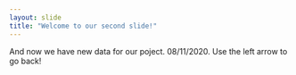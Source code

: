 ```yaml
---
layout: slide
title: "Welcome to our second slide!"
---
```

And now we have new data for our poject. 08/11/2020.
Use the left arrow to go back!